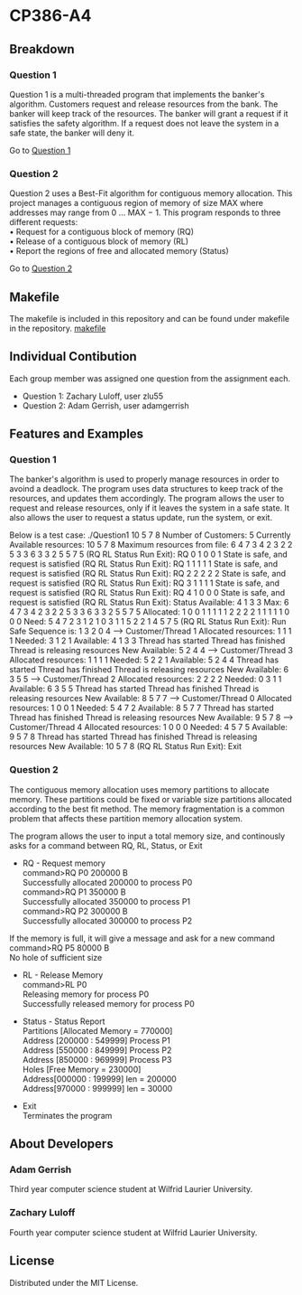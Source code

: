 # CP386-A4

## Breakdown

### Question 1

Question 1 is a multi-threaded program that implements the banker's algorithm.
Customers request and release resources from the bank. The banker will keep track of the resources. The
banker will grant a request if it satisfies the safety algorithm. If a request does not leave the system in a
safe state, the banker will deny it.

Go to [Question 1](191739390_190454440_a04_q1.c)

### Question 2

Question 2 uses a Best-Fit algorithm for contiguous memory allocation. This project manages a contiguous region of memory of size MAX where addresses may range from 0 ... MAX − 1. This program responds to three different requests:  
• Request for a contiguous block of memory (RQ)  
• Release of a contiguous block of memory (RL)  
• Report the regions of free and allocated memory (Status)  

Go to [Question 2](191739390_190454440_a04_q2.c)

## Makefile

The makefile is included in this repository and can be found under makefile in the repository.
[makefile](makefile)

## Individual Contibution

Each group member was assigned one question from the assignment each.
* Question 1: Zachary Luloff, user zlu55
* Question 2: Adam Gerrish, user adamgerrish

## Features and Examples

### Question 1
The banker's algorithm is used to properly manage resources in order to avoind a deadlock.  The program uses data structures to keep track of the resources, and updates them accordingly.  The program allows the user to request and release resources, only if it leaves the system in a safe state. It also allows the user to request a status update, run the system, or exit.

Below is a test case:
./Question1 10 5 7 8
Number of Customers: 5
Currently Available resources: 10 5 7 8 
Maximum resources from file:
6 4 7 3 
4 2 3 2 
2 5 3 3 
6 3 3 2 
5 5 7 5 
(RQ RL Status Run Exit): RQ 0 1 0 0 1
State is safe, and request is satisfied
(RQ RL Status Run Exit): RQ 1 1 1 1 1
State is safe, and request is satisfied
(RQ RL Status Run Exit): RQ 2 2 2 2 2
State is safe, and request is satisfied
(RQ RL Status Run Exit): RQ 3 1 1 1 1
State is safe, and request is satisfied
(RQ RL Status Run Exit): RQ 4 1 0 0 0
State is safe, and request is satisfied
(RQ RL Status Run Exit): Status
Available: 
4 1 3 3 
Max: 
6 4 7 3 
4 2 3 2 
2 5 3 3 
6 3 3 2 
5 5 7 5 
Allocated: 
1 0 0 1 
1 1 1 1 
2 2 2 2 
1 1 1 1 
1 0 0 0 
Need: 
5 4 7 2 
3 1 2 1 
0 3 1 1 
5 2 2 1 
4 5 7 5 
(RQ RL Status Run Exit): Run
Safe Sequence is: 1 3 2 0 4 
--> Customer/Thread 1
    Allocated resources: 1 1 1 1 
    Needed: 3 1 2 1 
    Available: 4 1 3 3 
    Thread has started
    Thread has finished
    Thread is releasing resources
    New  Available: 5 2 4 4 
--> Customer/Thread 3
    Allocated resources: 1 1 1 1 
    Needed: 5 2 2 1 
    Available: 5 2 4 4 
    Thread has started
    Thread has finished
    Thread is releasing resources
    New  Available: 6 3 5 5 
--> Customer/Thread 2
    Allocated resources: 2 2 2 2 
    Needed: 0 3 1 1 
    Available: 6 3 5 5 
    Thread has started
    Thread has finished
    Thread is releasing resources
    New  Available: 8 5 7 7 
--> Customer/Thread 0
    Allocated resources: 1 0 0 1 
    Needed: 5 4 7 2 
    Available: 8 5 7 7 
    Thread has started
    Thread has finished
    Thread is releasing resources
    New  Available: 9 5 7 8 
--> Customer/Thread 4
    Allocated resources: 1 0 0 0 
    Needed: 4 5 7 5 
    Available: 9 5 7 8 
    Thread has started
    Thread has finished
    Thread is releasing resources
    New  Available: 10 5 7 8 
(RQ RL Status Run Exit): Exit

### Question 2 
The contiguous memory allocation uses memory partitions to allocate memory. These partitions could be fixed or variable size partitions allocated according to the best fit method. The memory fragmentation is a common problem that affects these partition memory allocation system.

The program allows the user to input a total memory size, and continously asks for a command between RQ, RL, Status, or Exit

* RQ - Request memory   
command>RQ P0 200000 B  
Successfully allocated 200000 to process P0  
command>RQ P1 350000 B  
Successfully allocated 350000 to process P1  
command>RQ P2 300000 B  
Successfully allocated 300000 to process P2  

If the memory is full, it will give a message and ask for a new command   
command>RQ P5 80000 B  
No hole of sufficient size

* RL - Release Memory  
command>RL P0  
Releasing memory for process P0  
Successfully released memory for process P0  

* Status - Status Report  
Partitions [Allocated Memory = 770000]  
Address [200000 : 549999] Process P1  
Address [550000 : 849999] Process P2  
Address [850000 : 969999] Process P3  
Holes [Free Memory = 230000]  
Address[000000 : 199999] len = 200000  
Address[970000 : 999999] len = 30000  

* Exit  
Terminates the program

## About Developers

### Adam Gerrish
Third year computer science student at Wilfrid Laurier University.

### Zachary Luloff
Fourth year computer science student at Wilfrid Laurier University.

## License

Distributed under the MIT License.

